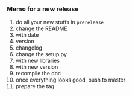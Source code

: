 ### Memo for a new release

1. do all your  new  stuffs in `prerelease`
2. change the README
3. with date
4. version
5. changelog
6. change the setup.py
7. with new libraries
8. with new version
9. recompile the doc
10. once everything looks good, push to master
11. prepare the tag

